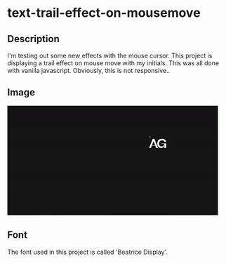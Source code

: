 # text-trail-effect-on-mousemove

## Description

I'm testing out some new effects with the mouse cursor. This project is displaying a trail effect on mouse move with my initials. This was all done with vanilla javascript. Obviously, this is not responsive..

## Image 

![](mousemove.gif)

## Font

The font used in this project is called 'Beatrice Display'.
